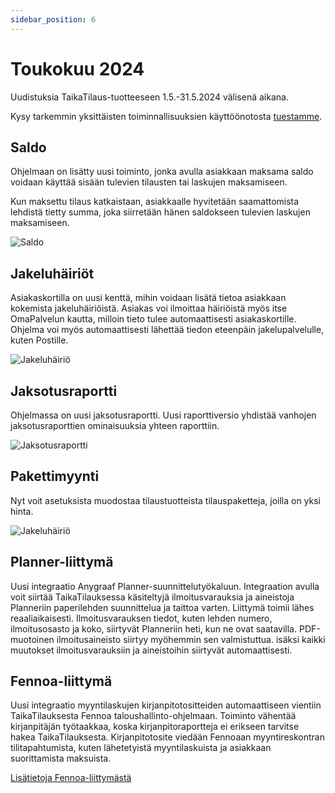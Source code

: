 ```yaml
---
sidebar_position: 6
---
```


# Toukokuu 2024

Uudistuksia TaikaTilaus-tuotteeseen 1.5.-31.5.2024 välisenä aikana.

Kysy tarkemmin yksittäisten toiminnallisuuksien käyttöönotosta [tuestamme](https://taikatilaus.freshdesk.com/).

## Saldo

Ohjelmaan on lisätty uusi toiminto, jonka avulla asiakkaan maksama saldo voidaan käyttää sisään tulevien tilausten tai laskujen maksamiseen.

Kun maksettu tilaus katkaistaan, asiakkaalle hyvitetään saamattomista lehdistä tietty summa, joka siirretään hänen saldokseen tulevien laskujen maksamiseen.

![Saldo](/img/ohjeet/saldo4.png)

## Jakeluhäiriöt

Asiakaskortilla on uusi kenttä, mihin voidaan lisätä tietoa asiakkaan kokemista jakeluhäiriöistä. Asiakas voi ilmoittaa häiriöistä myös itse OmaPalvelun kautta, milloin tieto tulee automaattisesti asiakaskortille. Ohjelma voi myös automaattisesti lähettää tiedon eteenpäin jakelupalvelulle, kuten Postille.

![Jakeluhäiriö](/img/ohjeet/jakelupalaute.png)

## Jaksotusraportti

Ohjelmassa on uusi jaksotusraportti. Uusi raporttiversio yhdistää vanhojen jaksotusraporttien ominaisuuksia yhteen raporttiin.

![Jaksotusraportti](/img/versiotiedotteet/jaksotusraportti.png)

## Pakettimyynti

Nyt voit asetuksista muodostaa tilaustuotteista tilauspaketteja, joilla on yksi hinta.

![Jakeluhäiriö](/img/ohjeet/tilauspaketti.png)

## Planner-liittymä

Uusi integraatio Anygraaf Planner-suunnittelutyökaluun. Integraation avulla voit siirtää TaikaTilauksessa käsiteltyjä ilmoitusvarauksia ja aineistoja Planneriin paperilehden suunnittelua ja taittoa varten. Liittymä toimii lähes reaaliaikaisesti. Ilmoitusvarauksen tiedot, kuten lehden numero, ilmoitusosasto ja koko, siirtyvät Planneriin heti, kun ne ovat saatavilla. PDF-muotoinen ilmoitusaineisto siirtyy myöhemmin sen valmistuttua. isäksi kaikki muutokset ilmoitusvarauksiin ja aineistoihin siirtyvät automaattisesti.

## Fennoa-liittymä

Uusi integraatio myyntilaskujen kirjanpitotositteiden automaattiseen vientiin TaikaTilauksesta Fennoa taloushallinto-ohjelmaan. Toiminto vähentää kirjanpitäjän työtaakkaa, koska kirjanpitoraportteja ei erikseen tarvitse hakea TaikaTilauksesta. Kirjanpitotosite viedään Fennoaan myyntireskontran tilitapahtumista, kuten lähetetyistä myyntilaskuista ja asiakkaan suorittamista maksuista.

[Lisätietoja Fennoa-liittymästä](/docs/ohjeet/integraatiot/fennoa)